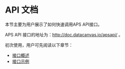 # API 文档
本节主要为用户展示了如何快速调用APS API接口。

APS API 接口的地址为：http://doc.datacanvas.io/apsapi/ 。

初次使用，用户可先阅读以下章节：
<ul>
<li><a href="instructions.md">接口概述</a></li>
<li><a href="example.md">接口示例</a></li>
</ul>


